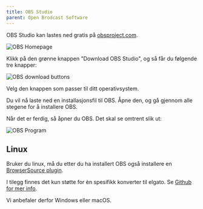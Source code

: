 ```yaml
---
title: OBS Studio
parent: Open Brodcast Software
---
```


OBS Studio kan lastes ned gratis på [obsproject.com](https://obsproject.com).

![OBS Homepage](./images/obs-homepage.png)

Klikk på den grønne knappen "Download OBS Studio", og så får du følgende tre knapper:

![OBS download buttons](./images/obs-download-buttons.png)

Velg den knappen som passer til ditt operativsystem.

Du vil nå laste ned en installasjonsfil til OBS. Åpne den, og gå gjennom alle stegene for å installere OBS.

Når det er ferdig, så åpner du OBS. Det skal se omtrent slik ut:

![OBS Program](./images/obs-program.png)

## Linux

Bruker du linux, må du etter du ha installert OBS også installere en [BrowserSource plugin](https://github.com/bazukas/obs-qtwebkit).

I tilegg finnes det kun støtte for èn spesifikk konverter til  elgato. Se [Github for mer info](https://github.com/tolga9009/elgato-gchd).

Vi anbefaler derfor Windows eller macOS.
